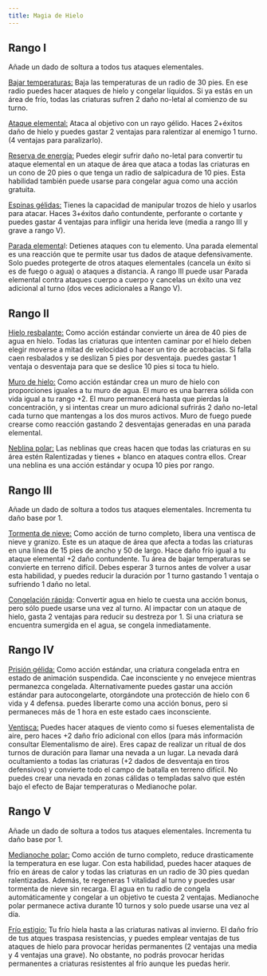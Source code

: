```yaml
---
title: Magia de Hielo
---
```


## Rango I

Añade un dado de soltura a todos tus ataques elementales.

<u>Bajar temperaturas:</u> Baja las temperaturas de un radio de 30 pies. En ese radio puedes hacer ataques de hielo y congelar líquidos. Si ya estás en un área de frío, todas las criaturas sufren 2 daño no-letal al comienzo de su turno.

<u>Ataque elemental:</u> Ataca al objetivo con un rayo gélido. Haces 2+éxitos daño de hielo y puedes gastar 2 ventajas para ralentizar al enemigo 1 turno. (4 ventajas para paralizarlo).

<u>Reserva de energía:</u> Puedes elegir sufrir daño no-letal para convertir tu ataque elemental  en un ataque de área que ataca a todas las criaturas en un cono de 20 pies o que tenga un radio de salpicadura de 10 pies. Esta habilidad también puede usarse para congelar agua como una acción gratuita.

<u>Espinas gélidas:</u> Tienes la capacidad de manipular trozos de hielo y usarlos para atacar. Haces 3+éxitos daño contundente, perforante o cortante y puedes gastar 4 ventajas para infligir una herida leve (media a rango III y grave a rango V).

<u>Parada elementa</u>l: Detienes ataques con tu elemento. Una parada elemental es una reacción que te permite usar tus dados de ataque defensivamente. Solo puedes protegerte de otros ataques elementales (cancela un éxito si es de fuego o agua) o ataques a distancia. A rango III puede usar Parada elemental contra ataques cuerpo a cuerpo y cancelas un éxito una vez adicional al turno (dos veces adicionales a Rango V).

## Rango II

<u>Hielo resbalante:</u> Como acción estándar convierte un área de 40 pies de agua en hielo. Todas las criaturas que intenten caminar por el hielo deben elegir moverse a mitad de velocidad o hacer un tiro de acrobacias. Si falla caen resbalados y se deslizan 5 pies por desventaja. puedes gastar 1 ventaja o desventaja para que se deslice 10 pies si toca tu hielo.

<u>Muro de hielo:</u> Como acción estándar crea un muro de hielo con proporciones iguales a tu muro de agua. El muro es una barrera sólida con vida igual a tu rango +2. El muro permanecerá hasta que pierdas la concentración, y si intentas crear un muro adicional sufrirás 2 daño no-letal cada turno que mantengas a los dos muros activos. Muro de fuego puede crearse como reacción gastando 2 desventajas generadas en una parada elemental.

<u>Neblina polar:</u> Las neblinas que creas hacen que todas las criaturas en su área estén Ralentizadas y tienes + blanco en ataques contra ellos. Crear una neblina es una acción estándar y ocupa 10 pies por rango. 

## Rango III

Añade un dado de soltura a todos tus ataques elementales. Incrementa tu daño base por 1.

<u>Tormenta de nieve:</u> Como acción de turno completo, libera una ventisca de nieve y granizo. Este es un ataque de área que afecta a todas las criaturas en una línea de 15 pies de ancho y 50 de largo. Hace daño frío igual a tu ataque elemental +2 daño contundente. Tu área de bajar temperaturas se convierte en terreno difícil. Debes esperar 3 turnos antes de volver a usar esta habilidad, y puedes reducir la duración por 1 turno gastando 1 ventaja o sufriendo 1 daño no letal.

<u>Congelación rápida</u>: Convertir agua en hielo te cuesta una acción bonus, pero sólo puede usarse una vez al turno. Al impactar con un ataque de hielo, gasta 2 ventajas para reducir su destreza por 1. Si una criatura se encuentra sumergida en el agua, se congela inmediatamente.

## Rango IV 

<u>Prisión gélida:</u> Como acción estándar, una criatura congelada entra en estado de animación suspendida. Cae inconsciente y no envejece mientras permanezca congelada. Alternativamente puedes gastar una acción estándar para autocongelarte, otorgándote una protección de hielo con 6 vida y 4 defensa. puedes liberarte como una acción bonus, pero si permaneces más de 1 hora en este estado caes inconsciente.

<u>Ventisca:</u> Puedes hacer ataques de viento como si fueses elementalista de aire, pero haces +2 daño frío adicional con ellos (para más información consultar Elementalismo de aire). Eres capaz de realizar un ritual de dos turnos de duración para llamar una nevada a un lugar. La nevada dará ocultamiento a todas las criaturas (+2 dados de desventaja en tiros defensivos) y convierte todo el campo de batalla en terreno difícil. No puedes crear una nevada en zonas cálidas o templadas salvo que estén bajo el efecto de Bajar temperaturas o Medianoche polar.

## Rango V

Añade un dado de soltura a todos tus ataques elementales. Incrementa tu daño base por 1.

<u>Medianoche polar:</u> Como acción de turno completo, reduce drasticamente la temperatura en ese lugar. Con esta habilidad, puedes hacer ataques de frío en áreas de calor y todas las criaturas en un radio de 30 pies quedan ralentizadas. Además, te regeneras 1 vitalidad al turno y puedes usar tormenta de nieve sin recarga. El agua en tu radio de congela automáticamente y congelar a un objetivo te cuesta 2 ventajas. Medianoche polar permanece activa durante 10 turnos y solo puede usarse una vez al día.

<u>Frío estigio:</u> Tu frío hiela hasta a las criaturas nativas al invierno. El daño frío de tus atques traspasa resistencias, y puedes emplear ventajas de tus ataques de hielo para provocar heridas permanentes (2 ventajas una media y 4 ventajas una grave). No obstante, no podrás provocar heridas permanentes a criaturas resistentes al frío aunque les puedas herir.